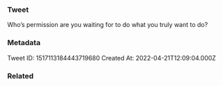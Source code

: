 ### Tweet
Who’s permission are you waiting for to do what you truly want to do?

### Metadata
Tweet ID: 1517113184443719680
Created At: 2022-04-21T12:09:04.000Z

### Related

